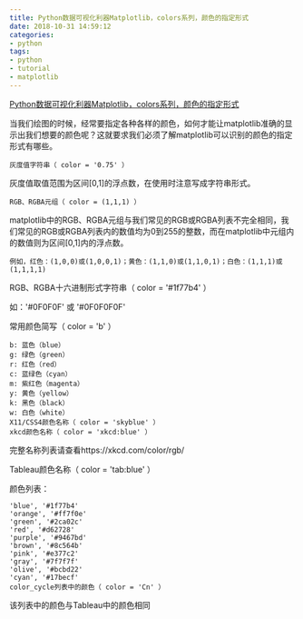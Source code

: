 ```yaml
---
title: Python数据可视化利器Matplotlib，colors系列，颜色的指定形式
date: 2018-10-31 14:59:12
categories:
- python
tags:
- python
- tutorial
- matplotlib
---
```

[Python数据可视化利器Matplotlib，colors系列，颜色的指定形式](https://blog.csdn.net/m0_37235489/article/details/79761450)

<!-- more -->

当我们绘图的时候，经常要指定各种各样的颜色，如何才能让matplotlib准确的显示出我们想要的颜色呢？这就要求我们必须了解matplotlib可以识别的颜色的指定形式有哪些。

	灰度值字符串（ color = '0.75' ）

灰度值取值范围为区间[0,1]的浮点数，在使用时注意写成字符串形式。
	
	RGB、RGBA元组（ color = (1,1,1) ）

matplotlib中的RGB、RGBA元组与我们常见的RGB或RGBA列表不完全相同，我们常见的RGB或RGBA列表内的数值均为0到255的整数，而在matplotlib中元组内的数值则为区间[0,1]内的浮点数。

	例如，红色：(1,0,0)或(1,0,0,1)；黄色：(1,1,0)或(1,1,0,1)；白色：(1,1,1)或(1,1,1,1)

RGB、RGBA十六进制形式字符串（ color = '#1f77b4' ）

如：'#0F0F0F' 或 '#0F0F0F0F'

常用颜色简写（ color = 'b' ）

	b: 蓝色（blue）
	g: 绿色（green）
	r: 红色（red）
	c: 蓝绿色（cyan）
	m: 紫红色（magenta）
	y: 黄色（yellow）
	k: 黑色（black）
	w: 白色（white）
	X11/CSS4颜色名称（ color = 'skyblue' ）
	xkcd颜色名称（ color = 'xkcd:blue' ）

完整名称列表请查看https://xkcd.com/color/rgb/

Tableau颜色名称（ color = 'tab:blue' ）

颜色列表：

	'blue', '#1f77b4'
	'orange', '#ff7f0e'
	'green', '#2ca02c'
	'red', '#d62728'
	'purple', '#9467bd'
	'brown', '#8c564b'
	'pink', '#e377c2'
	'gray', '#7f7f7f'
	'olive', '#bcbd22'
	'cyan', '#17becf'
	color_cycle列表中的颜色（ color = 'Cn' ）

该列表中的颜色与Tableau中的颜色相同